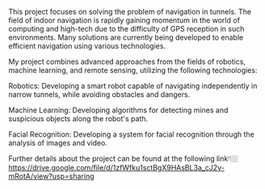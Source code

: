 This project focuses on solving the problem of navigation in tunnels. The field of indoor navigation is rapidly gaining momentum in the world of computing and high-tech due to the difficulty of GPS reception in such environments. Many solutions are currently being developed to enable efficient navigation using various technologies.

My project combines advanced approaches from the fields of robotics, machine learning, and remote sensing, utilizing the following technologies:

Robotics: Developing a smart robot capable of navigating independently in narrow tunnels, while avoiding obstacles and dangers.

Machine Learning: Developing algorithms for detecting mines and suspicious objects along the robot's path.

Facial Recognition: Developing a system for facial recognition through the analysis of images and video.

Further details about the project can be found at the following link👇🏼
https://drive.google.com/file/d/1zfWfku1sctBgX9HAsBL3a_cJ2y-mRotA/view?usp=sharing

